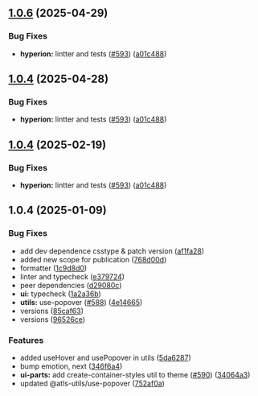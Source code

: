 

## [1.0.6](https://github.com/atls/hyperion/compare/@atls-utils/use-popover@1.0.4...@atls-utils/use-popover@1.0.6) (2025-04-29)


### Bug Fixes


* **hyperion:** lintter and tests ([#593](https://github.com/atls/hyperion/issues/593)) ([a01c488](https://github.com/atls/hyperion/commit/a01c488064d6386f754aafd2eecb28a19396635e))





## [1.0.4](https://github.com/atls/hyperion/compare/@atls-utils/use-popover@1.0.4...@atls-utils/use-popover@1.0.4) (2025-04-28)


### Bug Fixes


* **hyperion:** lintter and tests ([#593](https://github.com/atls/hyperion/issues/593)) ([a01c488](https://github.com/atls/hyperion/commit/a01c488064d6386f754aafd2eecb28a19396635e))





## [1.0.4](https://github.com/atls/hyperion/compare/@atls-utils/use-popover@1.0.4...@atls-utils/use-popover@1.0.4) (2025-02-19)


### Bug Fixes


* **hyperion:** lintter and tests ([#593](https://github.com/atls/hyperion/issues/593)) ([a01c488](https://github.com/atls/hyperion/commit/a01c488064d6386f754aafd2eecb28a19396635e))





## 1.0.4 (2025-01-09)


### Bug Fixes


* add dev dependence csstype & patch version ([af1fa28](https://github.com/atls/hyperion/commit/af1fa28ea62d8059ef5afa84b375d53b001c9df1))
* added new scope for publication ([768d00d](https://github.com/atls/hyperion/commit/768d00d4617ae555c40778990fcbf913c8d4c54c))
* formatter ([1c9d8d0](https://github.com/atls/hyperion/commit/1c9d8d0b86f101059f77da921ee24199764872b8))
* linter and typecheck ([e379724](https://github.com/atls/hyperion/commit/e379724b7dbf3c8cba2b0b94647239b0b37c5fb8))
* peer dependencies ([d29080c](https://github.com/atls/hyperion/commit/d29080cb0950b04e65ab7755571e350d3450b4dd))
* **ui:** typecheck ([1a2a36b](https://github.com/atls/hyperion/commit/1a2a36b8baeececd0b929dcdb94da3d38ae8ad1e))
* **utils:** use-popover ([#588](https://github.com/atls/hyperion/issues/588)) ([4e14665](https://github.com/atls/hyperion/commit/4e14665b833680b87e25922ea9c3bbee0834d01d))
* versions ([85caf63](https://github.com/atls/hyperion/commit/85caf6367c3023d0aa50a1b44886d6f3d94ce6ec))
* versions ([96526ce](https://github.com/atls/hyperion/commit/96526cec1a282886dee66adcf35429abac2cb6d6))

### Features


* added useHover and usePopover in utils ([5da6287](https://github.com/atls/hyperion/commit/5da6287bf8ca6422cfdf769b84aacedac68173d9))
* bump emotion, next ([346f6a4](https://github.com/atls/hyperion/commit/346f6a43978912f3be4b09031933ab2a572907b2))
* **ui-parts:** add create-container-styles util to theme ([#590](https://github.com/atls/hyperion/issues/590)) ([34064a3](https://github.com/atls/hyperion/commit/34064a384192b781fd6d667857f568d4f42228a4))
* updated @atls-utils/use-popover ([752af0a](https://github.com/atls/hyperion/commit/752af0ac0c917d105bcb187d51e5e8d3e8e59118))


